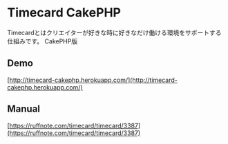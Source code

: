 Timecard CakePHP
=======
Timecardとはクリエイターが好きな時に好きなだけ働ける環境をサポートする仕組みです。
CakePHP版

Demo
----------------
[http://timecard-cakephp.herokuapp.com/](http://timecard-cakephp.herokuapp.com/)


Manual
------------
[https://ruffnote.com/timecard/timecard/3387](https://ruffnote.com/timecard/timecard/3387)


